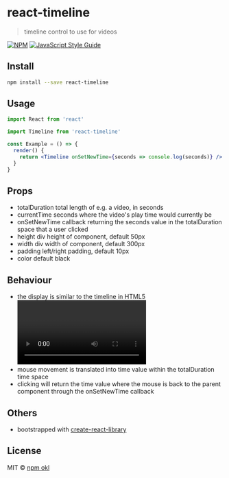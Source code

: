 # react-timeline

> timeline control to use for videos

[![NPM](https://img.shields.io/npm/v/react-timeline.svg)](https://www.npmjs.com/package/react-timeline) [![JavaScript Style Guide](https://img.shields.io/badge/code_style-standard-brightgreen.svg)](https://standardjs.com)

## Install

```bash
npm install --save react-timeline
```

## Usage

```jsx
import React from 'react'

import Timeline from 'react-timeline'

const Example = () => {
  render() {
    return <Timeline onSetNewTime={seconds => console.log(seconds)} />
  }
}
```

## Props

* totalDuration total length of e.g. a video, in seconds
* currentTime seconds where the video's play time would currently be
* onSetNewTime callback returning the seconds value in the totalDuration space that a user clicked
* height div height of component, default 50px
* width div width of component, default 300px
* padding left/right padding, default 10px
* color default black

## Behaviour
* the display is similar to the timeline in HTML5 <video> controls
* mouse movement is translated into time value within the totalDuration time space
* clicking will return the time value where the mouse is back to the parent component through the onSetNewTime callback

## Others
* bootstrapped with [create-react-library](https://github.com/transitive-bullshit/create-react-library)

## License

MIT © [npm okl](https://github.com/okloecker)
